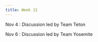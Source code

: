 ```yaml
---
title: Week 11
---
```


Nov 4
: Discussion led by Team Teton

Nov 6
: Discussion led by Team Yosemite